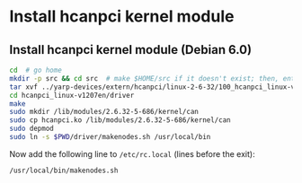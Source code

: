 # Install hcanpci kernel module

## Install hcanpci kernel module (Debian 6.0)

```bash
cd  # go home
mkdir -p src && cd src  # make $HOME/src if it doesn't exist; then, enter it
tar xvf ../yarp-devices/extern/hcanpci/linux-2-6-32/100_hcanpci_linux-v1207en-edi1822.tar.gz
cd hcanpci_linux-v1207en/driver
make
sudo mkdir /lib/modules/2.6.32-5-686/kernel/can
sudo cp hcanpci.ko /lib/modules/2.6.32-5-686/kernel/can
sudo depmod
sudo ln -s $PWD/driver/makenodes.sh /usr/local/bin
```

Now add the following line to `/etc/rc.local` (lines before the exit):

```bash
/usr/local/bin/makenodes.sh
```
